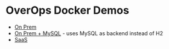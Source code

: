 # OverOps Docker Demos

* [On Prem](onprem)
* [On Prem + MySQL](onprem-mysql) - uses MySQL as backend instead of H2
* [SaaS](saas)